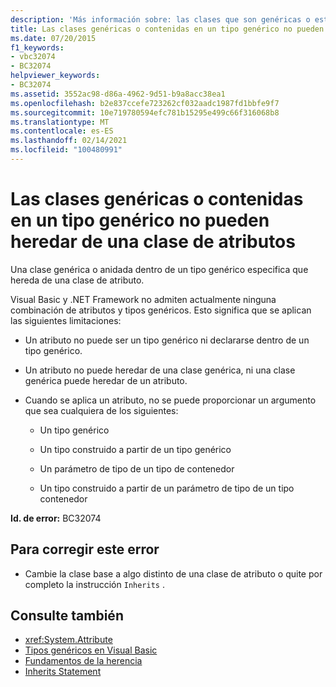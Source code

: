 ```yaml
---
description: 'Más información sobre: las clases que son genéricas o están contenidas en un tipo genérico no pueden heredar de una clase de atributos'
title: Las clases genéricas o contenidas en un tipo genérico no pueden heredar de una clase de atributos
ms.date: 07/20/2015
f1_keywords:
- vbc32074
- BC32074
helpviewer_keywords:
- BC32074
ms.assetid: 3552ac98-d86a-4962-9d51-b9a8acc38ea1
ms.openlocfilehash: b2e837ccefe723262cf032aadc1987fd1bbfe9f7
ms.sourcegitcommit: 10e719780594efc781b15295e499c66f316068b8
ms.translationtype: MT
ms.contentlocale: es-ES
ms.lasthandoff: 02/14/2021
ms.locfileid: "100480991"
---
```

# <a name="classes-that-are-generic-or-contained-in-a-generic-type-cannot-inherit-from-an-attribute-class"></a>Las clases genéricas o contenidas en un tipo genérico no pueden heredar de una clase de atributos

Una clase genérica o anidada dentro de un tipo genérico especifica que hereda de una clase de atributo.

Visual Basic y .NET Framework no admiten actualmente ninguna combinación de atributos y tipos genéricos. Esto significa que se aplican las siguientes limitaciones:

- Un atributo no puede ser un tipo genérico ni declararse dentro de un tipo genérico.

- Un atributo no puede heredar de una clase genérica, ni una clase genérica puede heredar de un atributo.

- Cuando se aplica un atributo, no se puede proporcionar un argumento que sea cualquiera de los siguientes:

  - Un tipo genérico

  - Un tipo construido a partir de un tipo genérico

  - Un parámetro de tipo de un tipo de contenedor

  - Un tipo construido a partir de un parámetro de tipo de un tipo contenedor

**Id. de error:** BC32074

## <a name="to-correct-this-error"></a>Para corregir este error

- Cambie la clase base a algo distinto de una clase de atributo o quite por completo la instrucción `Inherits` .

## <a name="see-also"></a>Consulte también

- <xref:System.Attribute>
- [Tipos genéricos en Visual Basic](../programming-guide/language-features/data-types/generic-types.md)
- [Fundamentos de la herencia](../programming-guide/language-features/objects-and-classes/inheritance-basics.md)
- [Inherits Statement](../language-reference/statements/inherits-statement.md)
